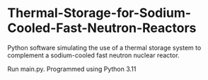 # Thermal-Storage-for-Sodium-Cooled-Fast-Neutron-Reactors
Python software simulating the use of a thermal storage system to complement a sodium-cooled fast neutron nuclear reactor.

Run main.py.
Programmed using Python 3.11
